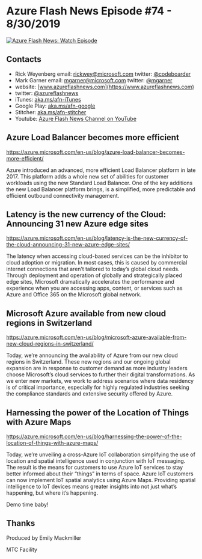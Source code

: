 # Azure Flash News Episode #74 - 8/30/2019

[![Azure Flash News: Watch Episode](https://img.youtube.com/vi/Pyf8o0jCU9Y/0.jpg)](http://www.youtube.com/watch?v=Pyf8o0jCU9Y "Azure Flash News: Episode 74")

## Contacts
* Rick Weyenberg  email: rickwey@microsoft.com twitter: [@codeboarder](https://www.twitter.com/codeboarder)
* Mark Garner email: mgarner@microsoft.com twitter: [@mgarner](https://www.twitter.com/mgarner)
* website: [www.azureflashnews.com](https://www.azureflashnews.com)
* twitter: [@azureflashnews](https://www.twitter.com/azureflashnews)
* iTunes: [aka.ms/afn-iTunes](https://aka.ms/afn-iTunes)
* Google Play: [aka.ms/afn-google](https://aka.ms/afn-google)
* Stitcher: [aka.ms/afn-stitcher](https://aka.ms/afn-stitcher)
* Youtube: [Azure Flash News Channel on YouTube](https://www.youtube.com/channel/UCV6U_D4q7OxQaf0rFfEb6fQ)


## Azure Load Balancer becomes more efficient
https://azure.microsoft.com/en-us/blog/azure-load-balancer-becomes-more-efficient/

Azure introduced an advanced, more efficient Load Balancer platform in late 2017. This platform adds a whole new set of abilities for customer workloads using the new Standard Load Balancer. One of the key additions the new Load Balancer platform brings, is a simplified, more predictable and efficient outbound connectivity management.

## Latency is the new currency of the Cloud: Announcing 31 new Azure edge sites
https://azure.microsoft.com/en-us/blog/latency-is-the-new-currency-of-the-cloud-announcing-31-new-azure-edge-sites/

The latency when accessing cloud-based services can be the inhibitor to cloud adoption or migration. In most cases, this is caused by commercial internet connections that aren’t tailored to today’s global cloud needs. Through deployment and operation of globally and strategically placed edge sites, Microsoft dramatically accelerates the performance and experience when you are accessing apps, content, or services such as Azure and Office 365 on the Microsoft global network.

## Microsoft Azure available from new cloud regions in Switzerland
https://azure.microsoft.com/en-us/blog/microsoft-azure-available-from-new-cloud-regions-in-switzerland/

Today, we’re announcing the availability of Azure from our new cloud regions in Switzerland. These new regions and our ongoing global expansion are in response to customer demand as more industry leaders choose Microsoft’s cloud services to further their digital transformations. As we enter new markets, we work to address scenarios where data residency is of critical importance, especially for highly regulated industries seeking the compliance standards and extensive security offered by Azure.

## Harnessing the power of the Location of Things with Azure Maps
https://azure.microsoft.com/en-us/blog/harnessing-the-power-of-the-location-of-things-with-azure-maps/

Today, we’re unveiling a cross-Azure IoT collaboration simplifying the use of location and spatial intelligence used in conjunction with IoT messaging. The result is the means for customers to use Azure IoT services to stay better informed about their “things” in terms of space. Azure IoT customers can now implement IoT spatial analytics using Azure Maps. Providing spatial intelligence to IoT devices means greater insights into not just what’s happening, but where it’s happening.

Demo time baby!

## Thanks
Produced by Emily Mackmiller

MTC Facility